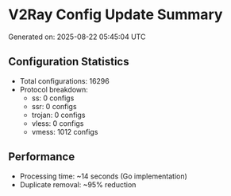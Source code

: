 # V2Ray Config Update Summary
Generated on: 2025-08-22 05:45:04 UTC

## Configuration Statistics
- Total configurations: 16296
- Protocol breakdown:
  - ss: 0 configs
  - ssr: 0 configs
  - trojan: 0 configs
  - vless: 0 configs
  - vmess: 1012 configs

## Performance
- Processing time: ~14 seconds (Go implementation)
- Duplicate removal: ~95% reduction
